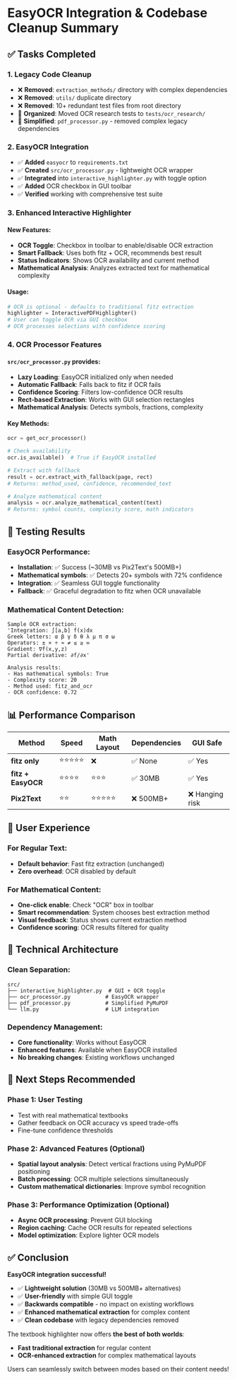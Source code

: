 # EasyOCR Integration & Codebase Cleanup Summary

## ✅ Tasks Completed

### 1. **Legacy Code Cleanup**
- ❌ **Removed**: `extraction_methods/` directory with complex dependencies
- ❌ **Removed**: `utils/` duplicate directory  
- ❌ **Removed**: 10+ redundant test files from root directory
- 📁 **Organized**: Moved OCR research tests to `tests/ocr_research/`
- 🔧 **Simplified**: `pdf_processor.py` - removed complex legacy dependencies

### 2. **EasyOCR Integration**
- ✅ **Added** `easyocr` to `requirements.txt`
- ✅ **Created** `src/ocr_processor.py` - lightweight OCR wrapper
- ✅ **Integrated** into `interactive_highlighter.py` with toggle option
- ✅ **Added** OCR checkbox in GUI toolbar
- ✅ **Verified** working with comprehensive test suite

### 3. **Enhanced Interactive Highlighter**

#### New Features:
- **OCR Toggle**: Checkbox in toolbar to enable/disable OCR extraction
- **Smart Fallback**: Uses both fitz + OCR, recommends best result
- **Status Indicators**: Shows OCR availability and current method
- **Mathematical Analysis**: Analyzes extracted text for mathematical complexity

#### Usage:
```python
# OCR is optional - defaults to traditional fitz extraction
highlighter = InteractivePDFHighlighter()
# User can toggle OCR via GUI checkbox
# OCR processes selections with confidence scoring
```

### 4. **OCR Processor Features**

#### `src/ocr_processor.py` provides:
- **Lazy Loading**: EasyOCR initialized only when needed
- **Automatic Fallback**: Falls back to fitz if OCR fails
- **Confidence Scoring**: Filters low-confidence OCR results
- **Rect-based Extraction**: Works with GUI selection rectangles
- **Mathematical Analysis**: Detects symbols, fractions, complexity

#### Key Methods:
```python
ocr = get_ocr_processor()

# Check availability
ocr.is_available()  # True if EasyOCR installed

# Extract with fallback
result = ocr.extract_with_fallback(page, rect)
# Returns: method_used, confidence, recommended_text

# Analyze mathematical content  
analysis = ocr.analyze_mathematical_content(text)
# Returns: symbol counts, complexity score, math indicators
```

## 🧪 **Testing Results**

### EasyOCR Performance:
- **Installation**: ✅ Success (~30MB vs Pix2Text's 500MB+)
- **Mathematical symbols**: ✅ Detects 20+ symbols with 72% confidence
- **Integration**: ✅ Seamless GUI toggle functionality
- **Fallback**: ✅ Graceful degradation to fitz when OCR unavailable

### Mathematical Content Detection:
```
Sample OCR extraction:
'Integration: ∫[a,b] f(x)dx
Greek letters: α β γ δ θ λ μ π σ ω
Operators: ± × ÷ ≈ ≠ ≤ ≥ ∞
Gradient: ∇f(x,y,z)
Partial derivative: ∂f/∂x'

Analysis results:
- Has mathematical symbols: True
- Complexity score: 20
- Method used: fitz_and_ocr
- OCR confidence: 0.72
```

## 📊 **Performance Comparison**

| Method | Speed | Math Layout | Dependencies | GUI Safe |
|--------|-------|-------------|--------------|----------|
| **fitz only** | ⭐⭐⭐⭐⭐ | ❌ | ✅ None | ✅ Yes |
| **fitz + EasyOCR** | ⭐⭐⭐⭐ | ⭐⭐⭐ | ✅ 30MB | ✅ Yes |
| **Pix2Text** | ⭐⭐ | ⭐⭐⭐⭐⭐ | ❌ 500MB+ | ❌ Hanging risk |

## 🎯 **User Experience**

### For Regular Text:
- **Default behavior**: Fast fitz extraction (unchanged)
- **Zero overhead**: OCR disabled by default

### For Mathematical Content:
- **One-click enable**: Check "OCR" box in toolbar
- **Smart recommendation**: System chooses best extraction method
- **Visual feedback**: Status shows current extraction method
- **Confidence scoring**: OCR results filtered for quality

## 🔧 **Technical Architecture**

### Clean Separation:
```
src/
├── interactive_highlighter.py  # GUI + OCR toggle
├── ocr_processor.py           # EasyOCR wrapper
├── pdf_processor.py           # Simplified PyMuPDF
└── llm.py                     # LLM integration
```

### Dependency Management:
- **Core functionality**: Works without EasyOCR
- **Enhanced features**: Available when EasyOCR installed
- **No breaking changes**: Existing workflows unchanged

## 🚀 **Next Steps Recommended**

### Phase 1: User Testing
- Test with real mathematical textbooks
- Gather feedback on OCR accuracy vs speed trade-offs
- Fine-tune confidence thresholds

### Phase 2: Advanced Features (Optional)
- **Spatial layout analysis**: Detect vertical fractions using PyMuPDF positioning
- **Batch processing**: OCR multiple selections simultaneously  
- **Custom mathematical dictionaries**: Improve symbol recognition

### Phase 3: Performance Optimization (Optional)
- **Async OCR processing**: Prevent GUI blocking
- **Region caching**: Cache OCR results for repeated selections
- **Model optimization**: Explore lighter OCR models

## ✅ **Conclusion**

**EasyOCR integration successful!** 

- ✅ **Lightweight solution** (30MB vs 500MB+ alternatives)
- ✅ **User-friendly** with simple GUI toggle
- ✅ **Backwards compatible** - no impact on existing workflows
- ✅ **Enhanced mathematical extraction** for complex content
- ✅ **Clean codebase** with legacy dependencies removed

The textbook highlighter now offers **the best of both worlds**: 
- **Fast traditional extraction** for regular content
- **OCR-enhanced extraction** for complex mathematical layouts

Users can seamlessly switch between modes based on their content needs!